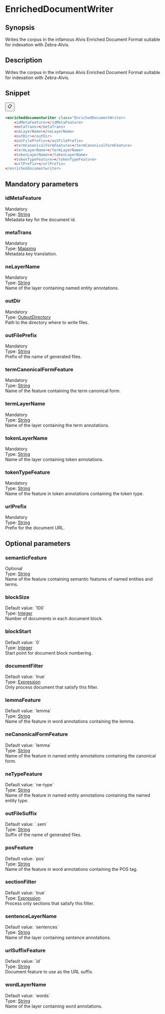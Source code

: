 <h1 class="module">EnrichedDocumentWriter</h1>

## Synopsis

Writes the corpus in the infamous Alvis Enriched Document Format suitable for indexation with Zebra-Alvis.

## Description

Writes the corpus in the infamous Alvis Enriched Document Format suitable for indexation with Zebra-Alvis.

## Snippet



<button class="copy-code-button" title="Copy to clipboard" onclick="copy_code(this)">📋</button>
```xml
<enricheddocumentwriter class="EnrichedDocumentWriter>
    <idMetaFeature></idMetaFeature>
    <metaTrans></metaTrans>
    <neLayerName></neLayerName>
    <outDir></outDir>
    <outFilePrefix></outFilePrefix>
    <termCanonicalFormFeature></termCanonicalFormFeature>
    <termLayerName></termLayerName>
    <tokenLayerName></tokenLayerName>
    <tokenTypeFeature></tokenTypeFeature>
    <urlPrefix></urlPrefix>
</enricheddocumentwriter>
```

## Mandatory parameters

<h3 id="idMetaFeature" class="param">idMetaFeature</h3>

<div class="param-level param-level-mandatory">Mandatory
</div>
<div class="param-type">Type: <a href="../converter/java.lang.String" class="converter">String</a>
</div>
Metadata key for the document id.

<h3 id="metaTrans" class="param">metaTrans</h3>

<div class="param-level param-level-mandatory">Mandatory
</div>
<div class="param-type">Type: <a href="../converter/fr.inra.maiage.bibliome.alvisnlp.core.module.types.Mapping" class="converter">Mapping</a>
</div>
Metadata key translation.

<h3 id="neLayerName" class="param">neLayerName</h3>

<div class="param-level param-level-mandatory">Mandatory
</div>
<div class="param-type">Type: <a href="../converter/java.lang.String" class="converter">String</a>
</div>
Name of the layer containing named entity annotations.

<h3 id="outDir" class="param">outDir</h3>

<div class="param-level param-level-mandatory">Mandatory
</div>
<div class="param-type">Type: <a href="../converter/fr.inra.maiage.bibliome.util.files.OutputDirectory" class="converter">OutputDirectory</a>
</div>
Path to the directory where to write files.

<h3 id="outFilePrefix" class="param">outFilePrefix</h3>

<div class="param-level param-level-mandatory">Mandatory
</div>
<div class="param-type">Type: <a href="../converter/java.lang.String" class="converter">String</a>
</div>
Prefix of the name of generated files.

<h3 id="termCanonicalFormFeature" class="param">termCanonicalFormFeature</h3>

<div class="param-level param-level-mandatory">Mandatory
</div>
<div class="param-type">Type: <a href="../converter/java.lang.String" class="converter">String</a>
</div>
Name of the feature containing the term canonical form.

<h3 id="termLayerName" class="param">termLayerName</h3>

<div class="param-level param-level-mandatory">Mandatory
</div>
<div class="param-type">Type: <a href="../converter/java.lang.String" class="converter">String</a>
</div>
Name of the layer containing the term annotations.

<h3 id="tokenLayerName" class="param">tokenLayerName</h3>

<div class="param-level param-level-mandatory">Mandatory
</div>
<div class="param-type">Type: <a href="../converter/java.lang.String" class="converter">String</a>
</div>
Name of the layer containing token annotations.

<h3 id="tokenTypeFeature" class="param">tokenTypeFeature</h3>

<div class="param-level param-level-mandatory">Mandatory
</div>
<div class="param-type">Type: <a href="../converter/java.lang.String" class="converter">String</a>
</div>
Name of the feature in token annotations containing the token type.

<h3 id="urlPrefix" class="param">urlPrefix</h3>

<div class="param-level param-level-mandatory">Mandatory
</div>
<div class="param-type">Type: <a href="../converter/java.lang.String" class="converter">String</a>
</div>
Prefix for the document URL.

## Optional parameters

<h3 id="semanticFeature" class="param">semanticFeature</h3>

<div class="param-level param-level-optional">Optional
</div>
<div class="param-type">Type: <a href="../converter/java.lang.String" class="converter">String</a>
</div>
Name of the feature containing semantic features of named entities and terms.

<h3 id="blockSize" class="param">blockSize</h3>

<div class="param-level param-level-default-value">Default value: `100`
</div>
<div class="param-type">Type: <a href="../converter/java.lang.Integer" class="converter">Integer</a>
</div>
Number of documents in each document block.

<h3 id="blockStart" class="param">blockStart</h3>

<div class="param-level param-level-default-value">Default value: `0`
</div>
<div class="param-type">Type: <a href="../converter/java.lang.Integer" class="converter">Integer</a>
</div>
Start point for document block numbering.

<h3 id="documentFilter" class="param">documentFilter</h3>

<div class="param-level param-level-default-value">Default value: `true`
</div>
<div class="param-type">Type: <a href="../converter/fr.inra.maiage.bibliome.alvisnlp.core.corpus.expressions.Expression" class="converter">Expression</a>
</div>
Only process document that satisfy this filter.

<h3 id="lemmaFeature" class="param">lemmaFeature</h3>

<div class="param-level param-level-default-value">Default value: `lemma`
</div>
<div class="param-type">Type: <a href="../converter/java.lang.String" class="converter">String</a>
</div>
Name of the feature in word annotations containing the lemma.

<h3 id="neCanonicalFormFeature" class="param">neCanonicalFormFeature</h3>

<div class="param-level param-level-default-value">Default value: `lemma`
</div>
<div class="param-type">Type: <a href="../converter/java.lang.String" class="converter">String</a>
</div>
Name of the feature in named entity annotations containing the canonical form.

<h3 id="neTypeFeature" class="param">neTypeFeature</h3>

<div class="param-level param-level-default-value">Default value: `ne-type`
</div>
<div class="param-type">Type: <a href="../converter/java.lang.String" class="converter">String</a>
</div>
Name of the feature in named entity annotations containing the named entity type.

<h3 id="outFileSuffix" class="param">outFileSuffix</h3>

<div class="param-level param-level-default-value">Default value: `.sem`
</div>
<div class="param-type">Type: <a href="../converter/java.lang.String" class="converter">String</a>
</div>
Suffix of the name of generated files.

<h3 id="posFeature" class="param">posFeature</h3>

<div class="param-level param-level-default-value">Default value: `pos`
</div>
<div class="param-type">Type: <a href="../converter/java.lang.String" class="converter">String</a>
</div>
Name of the feature in word annotations containing the POS tag.

<h3 id="sectionFilter" class="param">sectionFilter</h3>

<div class="param-level param-level-default-value">Default value: `true`
</div>
<div class="param-type">Type: <a href="../converter/fr.inra.maiage.bibliome.alvisnlp.core.corpus.expressions.Expression" class="converter">Expression</a>
</div>
Process only sections that satisfy this filter.

<h3 id="sentenceLayerName" class="param">sentenceLayerName</h3>

<div class="param-level param-level-default-value">Default value: `sentences`
</div>
<div class="param-type">Type: <a href="../converter/java.lang.String" class="converter">String</a>
</div>
Name of the layer containing sentence annotations.

<h3 id="urlSuffixFeature" class="param">urlSuffixFeature</h3>

<div class="param-level param-level-default-value">Default value: `id`
</div>
<div class="param-type">Type: <a href="../converter/java.lang.String" class="converter">String</a>
</div>
Document feature to use as the URL suffix.

<h3 id="wordLayerName" class="param">wordLayerName</h3>

<div class="param-level param-level-default-value">Default value: `words`
</div>
<div class="param-type">Type: <a href="../converter/java.lang.String" class="converter">String</a>
</div>
Name of the layer containing word annotations.

